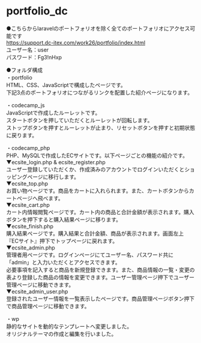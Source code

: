 # portfolio_dc

●こちらからlaravelのポートフォリオを除く全てのポートフォリオにアクセス可能です<br>
https://support.dc-itex.com/work26/portfolio/index.html<br>
ユーザー名：user<br>
パスワード：Fg3!nHxp<br>

●フォルダ構成<br>
 ・portfolio<br>
    HTML、CSS、JavaScriptで構成したページです。<br>
    下記3点のポートフォリオにつながるリンクを配置した紹介ページになります。<br>
    
 ・codecamp_js<br>
    JavaScriptで作成したルーレットです。<br>
    スタートボタンを押していただくとルーレットが回転します。<br>
    ストップボタンを押すとルーレットが止まり、リセットボタンを押すと初期状態に戻ります。<br>
    
 ・codecamp_php<br>
    PHP、MySQLで作成したECサイトです。以下ページごとの機能の紹介です。<br>
    ▼ecsite_login.php & ecsite_register.php<br>
      ユーザー登録していただくか、作成済みのアカウントでログインいただくとショッピングページに移行します。<br>
    ▼ecsite_top.php<br>
      お買い物ページです。商品をカートに入れられます。また、カートボタンからカートページへ飛べます。<br>
    ▼ecsite_cart.php<br>
      カート内情報閲覧ページです。カート内の商品と合計金額が表示されます。購入ボタンを押下すると購入結果ページに移ります。<br>
    ▼ecsite_finish.php<br>
      購入結果ページです。購入結果と合計金額、商品が表示されます。画面左上『ECサイト』押下でトップページに戻れます。<br>
    ▼ecsite_admin.php<br>
      管理者用ページです。ログインページにてユーザー名、パスワード共に「admin」と入力いただくとアクセスできます。<br>
      必要事項を記入すると商品を新規登録できます。また、商品情報の一覧・変更の表より登録した商品の情報を変更できます。ユーザー管理ページ押下でユーザー管理ページに移動できます。<br>
    ▼ecsite_admin_user.php<br>
      登録されたユーザー情報を一覧表示したページです。商品管理ページボタン押下で商品管理ページに移動できます。<br>
      
 ・wp<br>
    静的なサイトを動的なテンプレートへ変更しました。<br>
    オリジナルテーマの作成と編集を行いました。<br>
